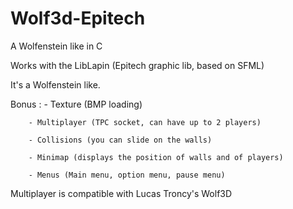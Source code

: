 # Wolf3d-Epitech
A Wolfenstein like in C

Works with the LibLapin (Epitech graphic lib, based on SFML)

It's a Wolfenstein like.

Bonus : 
        - Texture (BMP loading)
        
        - Multiplayer (TPC socket, can have up to 2 players)
        
        - Collisions (you can slide on the walls)
        
        - Minimap (displays the position of walls and of players)
        
        - Menus (Main menu, option menu, pause menu)

Multiplayer is compatible with Lucas Troncy's Wolf3D
